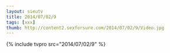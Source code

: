 ```yaml
--- 
layout: sieutv
title: 2014/07/02/9
tags: [xxx]
thumb: http://content2.sexforsure.com/2014/07/02/9/Video.jpg
---
```

{% include tvpro src="2014/07/02/9" %} 
